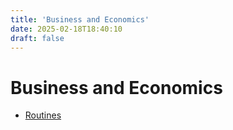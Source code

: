 ```yaml
---
title: 'Business and Economics'
date: 2025-02-18T18:40:10
draft: false
---
```


# Business and Economics

- [Routines](./routines/)
